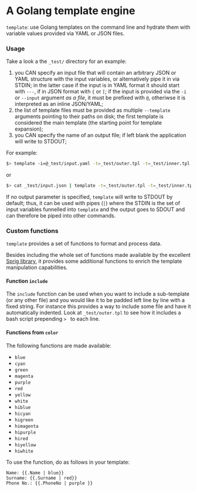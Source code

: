 # A Golang template engine

`template`: use Golang templates on the command line and hydrate them with variable values provided via YAML or JSON files.

### Usage

Take a look a the `_test/` directory for an example: 

1. you CAN specify an input file that will contain an arbitrary JSON or YAML structure with the input variables, or alternatively pipe it in via STDIN; in the latter case if the input is in YAML format it should start with `---`, if in JSON format with `{` or `[`; if the input is provided via the `-i` or `--input` argument *as a file*, it must be prefixed with `@`, otheriwse it is interpreted as an inline JSON/YAML;
1. the list of template files must be provided as multiple `--template` arguments pointing to their paths on disk; the first template is considered the main template (the starting point for template expansion);
1. you CAN specify the name of an output file; if left blank the application will write to STDOUT;

For example:

```bash
$> template -i=@_test/input.yaml -t=_test/outer.tpl -t=_test/inner.tpl
```

or 

```bash
$> cat _test/input.json | template -t=_test/outer.tpl -t=_test/inner.tpl
```

If no output parameter is specified, `template` will write to STDOUT by default; thus, it can be used with pipes (`|`) where the STDIN is the set of input variables funnelled into `template` and the output goes to SDOUT and can therefore be piped into other commands.

### Custom functions

`template` provides a set of functions to format and process data.

Besides including the whole set of functions made available by the excellent [Sprig library](http://masterminds.github.io/sprig/), it provides some additional functions to enrich the template manipulation capabilities.  

#### Function `include` 

The `include` function can be used when you want to include a sub-template (or any other file) and you would like it to be padded left line by line with a fixed string. 
For instance this provides a way to include some file and have it automatically indented. Look at `_test/outer.tpl` to see how it includes a bash script prepending `> ` to each line.

#### Functions from `color`

The following functions are made available:
* `blue`
* `cyan`
* `green`
* `magenta`
* `purple`
* `red`
* `yellow`
* `white`
* `hiblue`
* `hicyan`
* `higreen`
* `himagenta`
* `hipurple`
* `hired`
* `hiyellow`
* `hiwhite`

To use the function, do as follows in your template:

```
Name: {{.Name | blue}}
Surname: {{.Surname | red}}
Phone No.: {{.PhoneNo | purple }}
```

